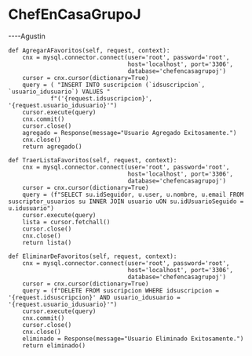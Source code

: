 # ChefEnCasaGrupoJ

----Agustin

    def AgregarAFavoritos(self, request, context):
        cnx = mysql.connector.connect(user='root', password='root',
                                      host='localhost', port='3306',
                                      database='chefencasagrupoj')
        cursor = cnx.cursor(dictionary=True)  
        query = ( "INSERT INTO suscripcion (`idsuscripcion`, `usuario_idusuario`) VALUES "
                f"('{request.idsuscripcion}', '{request.usuario_idusuario}'")
        cursor.execute(query)
        cnx.commit()
        cursor.close()
        agregado = Response(message="Usuario Agregado Exitosamente.")
        cnx.close()
        return agregado()
        
    def TraerListaFavoritos(self, request, context):
        cnx = mysql.connector.connect(user='root', password='root',
                                      host='localhost', port='3306',
                                      database='chefencasagrupoj')
        cursor = cnx.cursor(dictionary=True) 
        query = (f"SELECT su.idSeguidor, u.user, u.nombre, u.email FROM suscriptor_usuarios su INNER JOIN usuario uON su.idUsuarioSeguido = u.idusuario")
        cursor.execute(query)
        lista = cursor.fetchall()
        cursor.close()
        cnx.close()
        return lista()

    def EliminarDeFavoritos(self, request, context):
        cnx = mysql.connector.connect(user='root', password='root',
                                      host='localhost', port='3306',
                                      database='chefencasagrupoj')
        cursor = cnx.cursor(dictionary=True) 
        query = (f"DELETE FROM suscripcion WHERE idsuscripcion = '{request.idsuscripcion}' AND usuario_idusuario = '{request.usuario_idusuario}'")
        cursor.execute(query)
        cnx.commit()
        cursor.close()
        cnx.close()
        eliminado = Response(message="Usuario Eliminado Exitosamente.")
        return eliminado()

        
